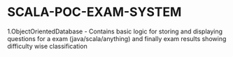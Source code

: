 # SCALA-POC-EXAM-SYSTEM
1.ObjectOrientedDatabase - Contains basic logic for storing and displaying questions for a exam (java/scala/anything) and finally exam results showing difficulty wise classification
